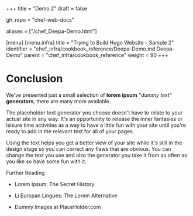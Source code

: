 +++
title = "Demo 2"
draft = false

gh_repo = "chef-web-docs"

aliases = ["/chef_Deepa-Demo.html"]

[menu]
  [menu.infra]
    title = "Trying to Build Hugo Website - Sample 2"
    identifier = "chef_infra/cookbook_reference/Deepa-Demo.md Deepa-Demo"
    parent = "chef_infra/cookbook_reference"
    weight = 90
+++
# Conclusion

We've presented just a small selection of **lorem ipsum** "*dummy text*"
**generators**, there are many more available.

The placeholder text generator you choose doesn't have to relate to your
actual site in any way. It's an opportunity to release the inner
fantasies or leisure time activities as a way to have a little fun with
your site until you're ready to add in the relevant text for all of your
pages.

Using the text helps you get a better view of your site while it's still
in the design stage so you can correct any flaws that are obvious. You
can change the text you use and also the generator you take it from as
often as you like so have some fun with it.

Further Reading

-   Lorem Ipsum: The Secret History

-   Li Europan Lingues: The Lorem Alternative

-   Dummy Images at PlaceHolder.com
